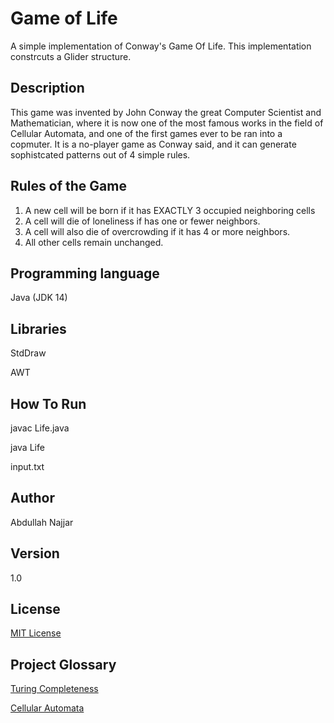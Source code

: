 # Game of Life
A simple implementation of Conway's Game Of Life. This implementation constrcuts a Glider structure.

## Description
This game was invented by John Conway the great Computer Scientist and Mathematician, where it is now one of the most famous works in the field of Cellular Automata, and one of the first games ever to be ran into a copmuter. It is a no-player game as Conway said, and it can generate sophistcated patterns out of 4 simple rules.


## Rules of the Game
1.	A new cell will be born if it has EXACTLY 3 occupied neighboring cells
2.	A cell will die of loneliness if has one or fewer neighbors.
3.	A cell will also die of overcrowding if it has 4 or more neighbors.
4.	All other cells remain unchanged.

## Programming language
Java (JDK 14)

## Libraries

StdDraw

AWT


## How To Run

javac Life.java

java Life

input.txt

## Author
Abdullah Najjar

## Version
1.0

## License
[MIT License](https://choosealicense.com/licenses/mit/)

## Project Glossary
[Turing Completeness](https://stackoverflow.com/questions/7284/what-is-turing-complete)

[Cellular Automata](https://plato.stanford.edu/entries/cellular-automata/)



